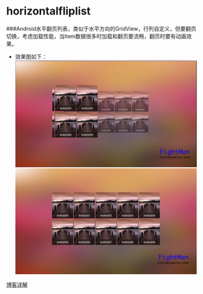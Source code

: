# horizontalfliplist
###Android水平翻页列表，类似于水平方向的GridView，行列自定义，但要翻页切换，考虑加载性能，当Item数据很多时加载和翻页要流畅，翻页时要有动画效果。
* 效果图如下：
![](https://github.com/fightmancn/horizontalfliplist/raw/master/screenshot.jpg)
![](https://github.com/fightmancn/horizontalfliplist/raw/master/screenshot2.jpg)

[博客详解](http://www.cnblogs.com/homg/p/4417792.html)

